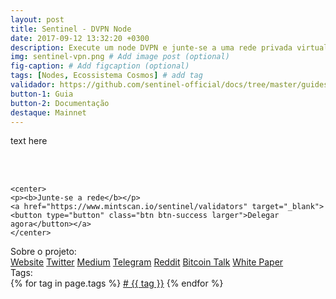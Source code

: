 ```yaml
---
layout: post
title: Sentinel - DVPN Node
date: 2017-09-12 13:32:20 +0300
description: Execute um node DVPN e junte-se a uma rede privada virtual ganhando tokens dVPN. O aplicativo VPN da Sentinel se conecta com os nodes tornando-se uma rede ponto a ponto. # Add post description (optional)
img: sentinel-vpn.png # Add image post (optional)
fig-caption: # Add figcaption (optional)
tags: [Nodes, Ecossistema Cosmos] # add tag
validador: https://github.com/sentinel-official/docs/tree/master/guides/nodes/dVPN
button-1: Guia
button-2: Documentação
destaque: Mainnet
---
```



text here


<br /> <br />


    <center>
    <p><b>Junte-se a rede</b></p>
    <a href="https://www.mintscan.io/sentinel/validators" target="_blank"><button type="button" class="btn btn-success larger">Delegar agora</button></a>
    </center>

<div class="page-footer">
  <div class="page-share">
  Sobre o projeto: <br />
    <a href="https://sentinel.co/" title="Website" target="_blank">Website</a>
    <a href="https://twitter.com/Sentinel_co" title="Twitter" target="_blank">Twitter</a>
    <a href="https://medium.com/sentinel" title="Medium" target="_blank">Medium</a>
    <a href="https://t.me/SentinelNodeNetwork" title="Telegram" target="_blank">Telegram</a>
    <a href="http://reddit.com/r/SENT" title="Reddit" target="_blank">Reddit</a>
    <a href="https://bitcointalk.org/index.php?topic=2233859.0" title="Bitcoin Talk" target="_blank">Bitcoin Talk</a>
    <a href="https://sentinel.co/whitepaper/" title="White Paper" target="_blank">White Paper</a>

  </div>
  <div class="page-tag">
  Tags: <br />
    {% for tag in page.tags %}
      <a href="{{site.baseurl}}/tags#{{tag}}" class="tag">&#35; {{ tag }}</a>
    {% endfor %}
  </div>
</div>
